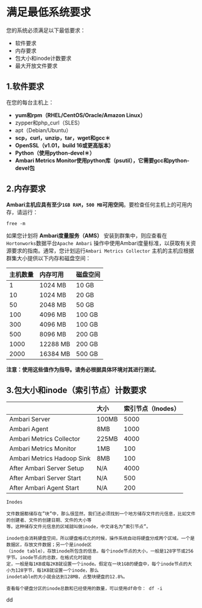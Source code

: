 满足最低系统要求
================================================================================
您的系统必须满足以下最低要求：
+ 软件要求
+ 内存要求
+ 包大小和inode计数要求
+ 最大开放文件要求

## 1.软件要求
在您的每台主机上：
+ **yum和rpm（RHEL/CentOS/Oracle/Amazon Linux）**
+ zypper和php_curl（SLES）
+ apt（Debian/Ubuntu）
+ **scp，curl，unzip，tar，wget和gcc＊**
+ **OpenSSL（v1.01，build 16或更高版本）**
+ **Python（使用python-devel＊）**
+ **Ambari Metrics Monitor使用python库（psutil），它需要gcc和python-devel包**

## 2.内存要求
**Ambari主机应具有至少`1GB RAM`，`500 MB`可用空间**。要检查任何主机上的可用内存，请运行：
```shell
free -m
```
如果您计划将 **Ambari度量服务（AMS）** 安装到群集中，则应查看在`Hortonworks`数据平台`Apache Ambari`
操作中使用Ambari度量标准，以获取有关资源要求的指南。通常，您计划运行`Ambari Metrics Collector`
主机的主机应根据群集大小提供以下内存和磁盘空间：

| 主机数量 | 内存可用 | 磁盘空间 |
| :------------- | :------------- | :----------- |
| 1 | 1024 MB | 10 GB |
| 10 | 1024 MB | 20 GB |
| 50 | 2048 MB | 50 GB |
| 100 | 4096 MB | 100 GB |
| 300 | 4096 MB | 100 GB |
| 500 | 8096 MB | 200 GB |
| 1000 | 12288 MB | 200 GB |
| 2000 | 16384 MB | 500 GB |

**注意：使用这些值作为指导。请务必根据具体环境对其进行测试**。

## 3.包大小和inode（索引节点）计数要求

|  | 大小 | 索引节点（Inodes）|
| :------------- | :------------- | :----------- |
| Ambari Server | 100MB | 5000 |
| Ambari Agent | 8MB | 1000 |
| Ambari Metrics Collector | 225MB | 4000 |
| Ambari Metrics Monitor | 1MB | 100 |
| Ambari Metrics Hadoop Sink | 8MB | 100 |
| After Ambari Server Setup | N/A | 4000 |
| After Ambari Server Start | N/A | 500 |
| After Ambari Agent Start | N/A | 200 |

```
Inodes

文件数据都储存在”块”中，那么很显然，我们还必须找到一个地方储存文件的元信息，比如文件的创建者、文件的创建日期、文件的大小等
等。这种储存文件元信息的区域就叫做inode，中文译名为”索引节点”。

inode也会消耗硬盘空间，所以硬盘格式化的时候，操作系统自动将硬盘分成两个区域。一个是数据区，存放文件数据；另一个是inode区
（inode table），存放inode所包含的信息。每个inode节点的大小，一般是128字节或256字节。inode节点的总数，在格式化时就给
定，一般是每1KB或每2KB就设置一个inode。假定在一块1GB的硬盘中，每个inode节点的大小为128字节，每1KB就设置一个inode，那么
inodetable的大小就会达到128MB，占整块硬盘的12.8%。

查看每个硬盘分区的inode总数和已经使用的数量，可以使用df命令： df -i
```


































dd
